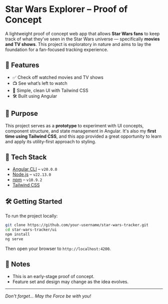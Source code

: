 # Star Wars Explorer – Proof of Concept

A lightweight proof of concept web app that allows **Star Wars fans** to keep track of what they’ve seen in the Star Wars universe — specifically **movies and TV shows**. This project is exploratory in nature and aims to lay the foundation for a fan-focused tracking experience.

## 🚀 Features

- ✅ Check off watched movies and TV shows
- 📺 See what’s left to watch
- 🎨 Simple, clean UI with Tailwind CSS
- 🛠 Built using Angular

## 🧪 Purpose

This project serves as a **prototype** to experiment with UI concepts, component structure, and state management in Angular. It's also my **first time using Tailwind CSS**, and this app provided a great opportunity to learn and apply its utility-first approach to styling.

## 🔧 Tech Stack

- [Angular CLI](https://angular.io/cli) – `v20.0.0`
- [Node.js](https://nodejs.org/) – `v22.13.0`
- [npm](https://www.npmjs.com/) – `v10.9.2`
- [Tailwind CSS](https://tailwindcss.com/)

## 🛠 Getting Started

To run the project locally:

```bash
git clone https://github.com/your-username/star-wars-tracker.git
cd star-wars-tracker/ui
npm install
ng serve
```

Then open your browser to `http://localhost:4200`.

## 📌 Notes

- This is an early-stage proof of concept.
- Feature set and design may change as the idea evolves.

---

_Don't forget... May the Force be with you!_
